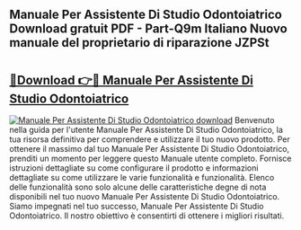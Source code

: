 ## Manuale Per Assistente Di Studio Odontoiatrico Download gratuit PDF - Part-Q9m Italiano Nuovo manuale del proprietario di riparazione JZPSt

# <h2><a href="http://dfed7s.blite.top/?on=Manuale+Per+Assistente+Di+Studio+Odontoiatrico">🔗Download 👉🔴 Manuale Per Assistente Di Studio Odontoiatrico</a></h2>

[![Manuale Per Assistente Di Studio Odontoiatrico download](https://i.imgur.com/lujVjoI.png)](http://dfed7s.blite.top/?on=Manuale+Per+Assistente+Di+Studio+Odontoiatrico)
Benvenuto nella guida per l'utente Manuale Per Assistente Di Studio Odontoiatrico, la tua risorsa definitiva per comprendere e utilizzare il tuo nuovo prodotto. Per ottenere il massimo dal tuo Manuale Per Assistente Di Studio Odontoiatrico, prenditi un momento per leggere questo Manuale utente completo. Fornisce istruzioni dettagliate su come configurare il prodotto e informazioni dettagliate su come utilizzare le varie funzionalità e funzionalità. Elenco delle funzionalità sono solo alcune delle caratteristiche degne di nota disponibili nel tuo nuovo Manuale Per Assistente Di Studio Odontoiatrico. Siamo impegnati nel tuo successo, Manuale Per Assistente Di Studio Odontoiatrico. Il nostro obiettivo è consentirti di ottenere i migliori risultati.
